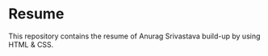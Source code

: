 # Resume
This repository contains the resume of Anurag Srivastava build-up by using HTML &amp; CSS. 
